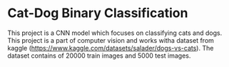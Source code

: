 # Cat-Dog Binary Classification
This project is a CNN model which focuses on classifying cats and dogs. This project is a part of computer vision and works witha dataset from kaggle (https://www.kaggle.com/datasets/salader/dogs-vs-cats).
The dataset contains of 20000 train images and 5000 test images. 
